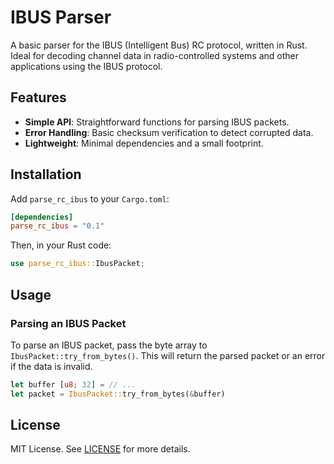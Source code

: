 # IBUS Parser

A basic parser for the IBUS (Intelligent Bus) RC protocol, written in Rust. Ideal for decoding channel data in radio-controlled systems and other applications using the IBUS protocol.

## Features

- **Simple API**: Straightforward functions for parsing IBUS packets.
- **Error Handling**: Basic checksum verification to detect corrupted data.
- **Lightweight**: Minimal dependencies and a small footprint.

## Installation

Add `parse_rc_ibus` to your `Cargo.toml`:

```toml
[dependencies]
parse_rc_ibus = "0.1"
```

Then, in your Rust code:

```rust
use parse_rc_ibus::IbusPacket;
```

## Usage

### Parsing an IBUS Packet

To parse an IBUS packet, pass the byte array to `IbusPacket::try_from_bytes()`. This will return the parsed packet or an error if the data is invalid.

```rust
let buffer [u8; 32] = // ...
let packet = IbusPacket::try_from_bytes(&buffer)

```

## License

MIT License. See [LICENSE](LICENSE) for more details.

